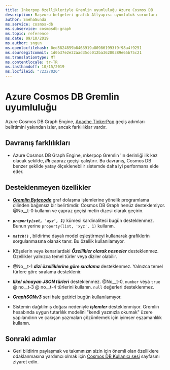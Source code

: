```yaml
---
title: Inkerpop özellikleriyle Gremlin uyumluluğu Azure Cosmos DB
description: Başvuru belgeleri grafik Altyapısı uyumluluk sorunları
author: SnehaGunda
ms.service: cosmos-db
ms.subservice: cosmosdb-graph
ms.topic: reference
ms.date: 09/10/2019
ms.author: sngun
ms.openlocfilehash: 0ed5824859b8463919a809861993f9f98a4f9251
ms.sourcegitcommit: 1d0b37e2e32aad35cc012ba36200389e65b75c21
ms.translationtype: MT
ms.contentlocale: tr-TR
ms.lasthandoff: 10/15/2019
ms.locfileid: "72327026"
---
```

# <a name="azure-cosmos-db-gremlin-compatibility"></a>Azure Cosmos DB Gremlin uyumluluğu
Azure Cosmos DB Graph Engine, [Apache TinkerPop](https://tinkerpop.apache.org/docs/current/reference/#graph-traversal-steps) geçiş adımları belirtimini yakından izler, ancak farklılıklar vardır.

## <a name="behavior-differences"></a>Davranış farklılıkları

* Azure Cosmos DB Graph Engine, ınkerpop Gremlin 'ın derinliği ilk kez olacak şekilde, ***ilk*** çapraz geçişi çalıştırır. Bu davranış, Cosmos DB benzer şekilde yatay ölçeklenebilir sistemde daha iyi performans elde eder. 

## <a name="unsupported-features"></a>Desteklenmeyen özellikler

* ***[Gremlin Bytecode](http://tinkerpop.apache.org/docs/current/tutorials/gremlin-language-variants/)*** graf dolaşma işlemlerine yönelik programlama dilinden bağımsız bir belirtimdir. Cosmos DB Graph henüz desteklemiyor. @No__t-0 kullanın ve çapraz geçişi metin dizesi olarak geçirin.

* ***```property(set, 'xyz', 1)```*** kümesi kardinalitesi bugün desteklenmez. Bunun yerine ```property(list, 'xyz', 1)``` kullanın.

* ***```match()```*** , bildirime dayalı model eşleştirmeyi kullanarak grafiklerin sorgulanmasına olanak tanır. Bu özellik kullanılamıyor.

* Köşelerin veya kenarlardaki ***Özellikler olarak nesneler*** desteklenmez. Özellikler yalnızca temel türler veya diziler olabilir.

* @No__t-1 ***dizi özelliklerine göre sıralama*** desteklenmez. Yalnızca temel türlere göre sıralama desteklenir.

* ***Ilkel olmayan JSON türleri*** desteklenmez. @No__t-0, ```number``` veya ```true``` @ no__t-3 @ no__t-4 türlerini kullanın. ```null``` değerleri desteklenmez. 

* ***GraphSONv3*** seri hale getirici bugün kullanılamıyor.

* Sistemin dağıtılmış doğası nedeniyle ***işlemler*** desteklenmiyor.  Gremlin hesabında uygun tutarlılık modelini "kendi yazınızla okumak" üzere yapılandırın ve çakışan yazmaları çözümlemek için iyimser eşzamanlılık kullanın.

## <a name="next-steps"></a>Sonraki adımlar
* Geri bildirim paylaşmak ve takımınızın sizin için önemli olan özelliklere odaklanmasına yardımcı olmak için [Cosmos DB Kullanıcı sesi](https://feedback.azure.com/forums/263030-azure-cosmos-db) sayfasını ziyaret edin.
